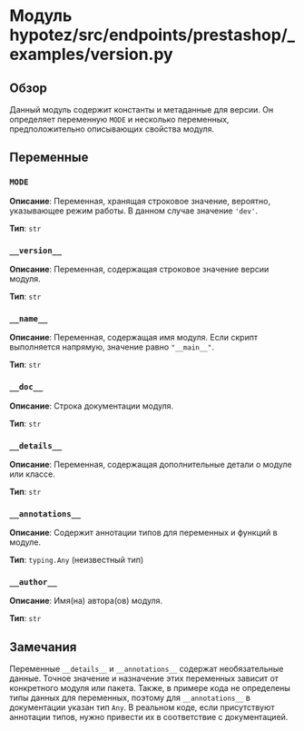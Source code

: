 # Модуль hypotez/src/endpoints/prestashop/_examples/version.py

## Обзор

Данный модуль содержит константы и метаданные для версии. Он определяет переменную `MODE` и несколько переменных, предположительно описывающих свойства модуля.

## Переменные

### `MODE`

**Описание**: Переменная, хранящая строковое значение, вероятно, указывающее режим работы. В данном случае значение `'dev'`.

**Тип**: `str`

### `__version__`

**Описание**: Переменная, содержащая строковое значение версии модуля.

**Тип**: `str`

### `__name__`

**Описание**: Переменная, содержащая имя модуля. Если скрипт выполняется напрямую, значение равно `"__main__"`.

**Тип**: `str`

### `__doc__`

**Описание**: Строка документации модуля.

**Тип**: `str`

### `__details__`

**Описание**: Переменная, содержащая дополнительные детали о модуле или классе.

**Тип**: `str`

### `__annotations__`

**Описание**: Содержит аннотации типов для переменных и функций в модуле.

**Тип**:  `typing.Any` (неизвестный тип)

### `__author__`

**Описание**: Имя(на) автора(ов) модуля.

**Тип**: `str`

## Замечания

Переменные `__details__` и `__annotations__` содержат необязательные данные.  Точное значение и назначение этих переменных зависит от конкретного модуля или пакета.  Также, в примере кода не определены типы данных для переменных, поэтому для `__annotations__` в документации указан тип `Any`.  В реальном коде, если присутствуют аннотации типов, нужно привести их в соответствие с документацией.